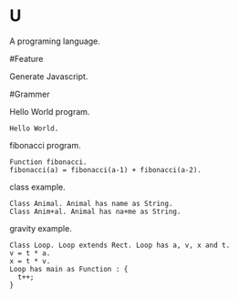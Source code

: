 U
=

A programing language.


#Feature

Generate Javascript.

#Grammer

Hello World program.

    Hello World.

fibonacci program.
    
    Function fibonacci.
    fibonacci(a) = fibonacci(a-1) + fibonacci(a-2).

class example.

    Class Animal. Animal has name as String.
    Class Anim+al. Animal has na+me as String.

gravity example.
    
    Class Loop. Loop extends Rect. Loop has a, v, x and t.
    v = t * a.
    x = t * v.
    Loop has main as Function : {
      t++;
    }

